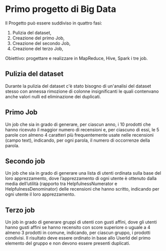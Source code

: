 # Primo progetto di Big Data

Il Progetto può essere suddiviso in quattro fasi:
1) Pulizia del dataset,
2) Creazione del primo Job,
3) Creazione del secondo Job,
4) Creazione del terzo Job,

Obiettivo: progettare e realizzare in MapReduce, Hive, Spark i tre job.

## Pulizia del dataset
Durante la pulizia del dataset c'è stato bisogno di un'analisi del dataset stesso con annessa rimozione di colonne insignificanti le quali contenvano anche valori nulli ed eliminazione dei duplicati.

## Primo Job
Un job che sia in grado di generare, per ciascun anno, i 10 prodotti che hanno ricevuto il maggior
numero di recensioni e, per ciascuno di essi, le 5 parole con almeno 4 caratteri più frequentemente
usate nelle recensioni (campo text), indicando, per ogni parola, il numero di occorrenze della parola.

## Secondo job
Un job che sia in grado di generare una lista di utenti ordinata sulla base del loro apprezzamento, dove
l’apprezzamento di ogni utente è ottenuto dalla media dell’utilità (rapporto tra HelpfulnessNumerator
e HelpfulnessDenominator) delle recensioni che hanno scritto, indicando per ogni utente il loro
apprezzamento.

## Terzo job
Un job in grado di generare gruppi di utenti con gusti affini, dove gli utenti hanno gusti affini se hanno
recensito con score superiore o uguale a 4 almeno 3 prodotti in comune, indicando, per ciascun
gruppo, i prodotti condivisi. Il risultato deve essere ordinato in base allo UserId del primo elemento del
gruppo e non devono essere presenti duplicati.